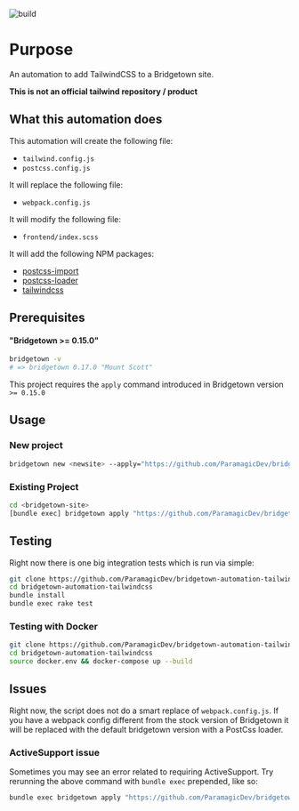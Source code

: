 ![build](https://github.com/ParamagicDev/bridgetown-automation-tailwindcss/workflows/build/badge.svg)

# Purpose

An automation to add TailwindCSS to a Bridgetown site.

**This is not an official tailwind repository / product**

## What this automation does 

This automation will create the following file:

- `tailwind.config.js`
- `postcss.config.js`

It will replace the following file:

- `webpack.config.js`

It will modify the following file:

- `frontend/index.scss`

It will add the following NPM packages:

- [postcss-import](https://github.com/postcss/postcss-import)
- [postcss-loader](https://webpack.js.org/loaders/postcss-loader/)
- [tailwindcss](https://tailwindcss.com/)

## Prerequisites

#### "Bridgetown >= 0.15.0"

```bash
bridgetown -v
# => bridgetown 0.17.0 "Mount Scott"
```

This project requires the `apply` command introduced in Bridgetown version
`>= 0.15.0` 

## Usage

### New project

```bash
bridgetown new <newsite> --apply="https://github.com/ParamagicDev/bridgetown-automation-tailwindcss"
```

### Existing Project

```bash
cd <bridgetown-site>
[bundle exec] bridgetown apply "https://github.com/ParamagicDev/bridgetown-automation-tailwindcss"
```

## Testing

Right now there is one big integration tests which is run via simple:

```bash
git clone https://github.com/ParamagicDev/bridgetown-automation-tailwindcss/
cd bridgetown-automation-tailwindcss
bundle install
bundle exec rake test
```

### Testing with Docker

```bash
git clone https://github.com/ParamagicDev/bridgetown-automation-tailwindcss/
cd bridgetown-automation-tailwindcss
source docker.env && docker-compose up --build
```

## Issues

Right now, the script does not do a smart replace of
`webpack.config.js`. If you have a webpack config different from the
stock version of Bridgetown it will be replaced with the default
bridgetown version with a PostCss loader.

### ActiveSupport issue

Sometimes you may see an error related to requiring ActiveSupport. 
Try rerunning the above command with `bundle exec` prepended, like so:

```bash
bundle exec bridgetown apply "https://github.com/ParamagicDev/bridgetown-automation-tailwindcss"
```
